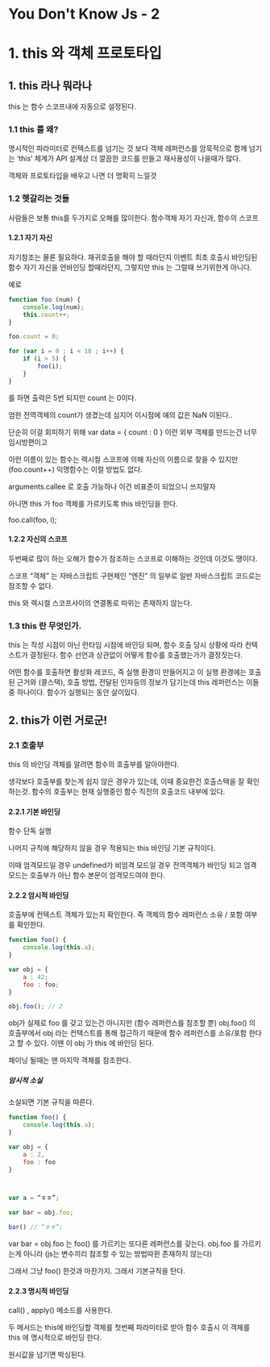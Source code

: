 # You Don't Know Js - 2



# 1. this 와 객체 프로토타입 



## 1. this 라나 뭐라나 



this 는 함수 스코프내에 자동으로 설정된다. 



### 1.1 this 를 왜? 



명시적인 파라미터로 컨텍스트를 넘기는 것 보다 객체 레퍼런스를 암묵적으로 함께 넘기는 ‘this’ 체계가 API 설계상 더 깔끔한 코드를 만들고 재사용성이 나을때가 많다. 

객체와 프로토타입을 배우고 나면 더 명확히 느낄것 



### 1.2 헷갈리는 것들 



사람들은 보통 this를 두가지로 오해를 많이한다. 함수객체 자기 자신과, 함수의 스코프 



#### 1.2.1 자기 자신 



자기참조는 물론 필요하다. 재귀호출을 해야 할 때라던지 이벤트 최초 호출시 바인딩된 함수 자기 자신을 언바인딩 할때라던지, 그렇지만 this 는 그럴때 쓰기위한게 아니다. 



예로 

```javascript
function foo (num) { 
    console.log(num);
    this.count++; 
} 

foo.count = 0; 

for (var i = 0 ; i < 10 ; i++) { 
    if (i > 5) { 
        foo(i); 
    } 
} 
```



를 하면 출력은 5번 되지만 count 는 0이다. 

엄한 전역객체의 count가 생겼는데 심지어 이시점에 얘의 값은 NaN 이된다.. 



단순히 이걸 회피하기 위해 var data = { count : 0 } 이런 외부 객체를 만드는건 너무 임시방편이고 

이런 이름이 있는 함수는 렉시컬 스코프에 의해 자신의 이름으로 찾을 수 있지만 (foo.count++) 익명함수는 이럴 방법도 없다. 



arguments.callee 로 호출 가능하나 이건 비표준이 되었으니 쓰지말자



아니면 this 가 foo 객체를 가르키도록 this 바인딩을 한다. 

foo.call(foo, i); 



#### 1.2.2 자신의 스코프 



두번째로 많이 하는 오해가 함수가 참조하는 스코프로 이해하는 것인데 이것도 땡이다. 



스코프 “객체” 는 자바스크립트 구현체인 “엔진” 의 일부로 일반 자바스크립트 코드로는 참조할 수 없다. 

this 와 렉시컬 스코프사이의 연결통로 따위는 존재하지 않는다. 



### 1.3 this 란 무엇인가. 



this 는 작성 시점이 아닌 런타임 시점에 바인딩 되며, 함수 호출 당시 상황에 따라 컨텍스트가 결정된다. 함수 선언과 상관없이 어떻게 함수를 호출했는가가 결정짓는다. 



어떤 함수를 호출하면 활성화 레코드, 즉 실행 환경이 만들어지고 이 실행 환경에는 호출된 근거와 (콜스택), 호출 방법, 전달된 인자등의 정보가 담기는데 this 레퍼런스는 이들중 하나이다. 함수가 실행되는 동안 살이있다. 



## 2. this가 이런 거로군!



### 2.1 호출부



this 의 바인딩 객체를 알려면 함수의 호출부를 알아야한다.

생각보다 호출부를 찾는게 쉽지 않은 경우가 있는데, 이때 중요한건 호출스택을 잘 확인하는것. 함수의 호출부는 현재 실행중인 함수 직전의 호출코드 내부에 있다.



#### 2.2.1 기본 바인딩



함수 단독 실행



나머지 규칙에 해당하지 않을 경우 적용되는 this 바인딩 기본 규칙이다.

이때 엄격모드일 경우 undefined가 비엄격 모드일 경우 전역객체가 바인딩 되고 엄격모드는 호출부가 아닌 함수 본문이 엄격모드여야 한다.



#### 2.2.2 암시적 바인딩



호출부에 컨텍스트 객체가 있는지 확인한다. 즉 객체의 함수 레퍼런스 소유 / 포함 여부를 확인한다.



```javascript
function foo() {
	console.log(this.a);
}

var obj = { 
	a : 42;
	foo : foo;
} 

obj.foo(); // 2 
```



obj가 실제로 foo 를 갖고 있는건 아니지만 (함수 레퍼런스를 참조할 뿐) obj.foo() 의 호출부에서 obj 라는 컨텍스트를 통해 접근하기 때문에 함수 레퍼런스를 소유/포함 한다고 할 수 있다. 이땐 이 obj 가 this 에 바인딩 된다. 



체이닝 될때는 맨 마지막 객체를 참조한다. 



##### 암시적 소실 



소실되면 기본 규칙을 따른다.  

```javascript
function foo() { 
	console.log(this.a);
} 

var obj = { 
	a : 2,
	foo : foo
} 



var a = “ㅎㅎ”; 

var bar = obj.foo; 

bar() // “ㅎㅎ”; 
```



var bar = obj.foo 는 foo() 를 가르키는 또다른 레퍼런스를 갖는다. obj.foo 를 가르키는게 아니라 (js는 변수끼리 참조할 수 있는 방법따윈 존재하지 않는다) 

그래서 그냥 foo() 한것과 마찬가지. 그래서 기본규칙을 탄다. 



#### 2.2.3 명시적 바인딩 



call() , apply() 메소드를 사용한다. 

두 메서드는 this에 바인딩할 객체를 첫번째 파라미터로 받아 함수 호출시 이 객체를 this 에 명시적으로 바인딩 한다. 

원시값을 넘기면 박싱된다. 